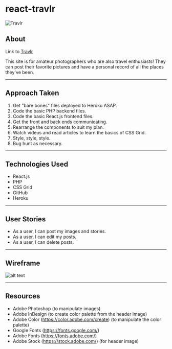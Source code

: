 # react-travlr

![Travlr](https://i.imgur.com/uJXI0X0.png)

## About
Link to [Travlr](https://travlr-project.herokuapp.com/)

This site is for amateur photographers who are also travel enthusiasts! They can post their favorite pictures and have a personal record of all the places they've been.

----
## Approach Taken
1. Get "bare bones" files deployed to Heroku ASAP.
2. Code the basic PHP backend files.
3. Code the basic React.js frontend files.
3. Get the front and back ends communicating.
4. Rearrange the components to suit my plan.
5. Watch videos and read articles to learn the basics of CSS Grid.
6. Style, style, style.
7. Bug hunt as necessary.

----
## Technologies Used
* React.js
* PHP
* CSS Grid
* GitHub
* Heroku

----
## User Stories
* As a user, I can post my images and stories.
* As a user, I can edit my posts.
* As a user, I can delete posts.

----
## Wireframe

![alt text](https://i.imgur.com/x1a9TF7.png)

----
## Resources

 * Adobe Photoshop (to manipulate images)
 * Adobe InDesign (to create color palette from the header image)
 * Adobe Color (https://color.adobe.com/create) (to manipulate the color palette)
 * Google Fonts (https://fonts.google.com/)
 * Adobe Fonts (https://fonts.adobe.com/)
 * Adobe Stock (https://stock.adobe.com/) (for header image)

